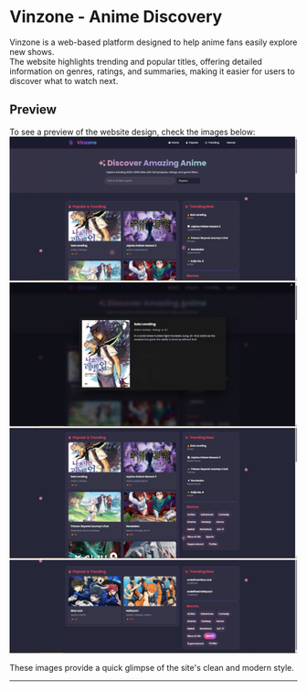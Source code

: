 # Vinzone - Anime Discovery  

Vinzone is a web-based platform designed to help anime fans easily explore new shows.  
The website highlights trending and popular titles, offering detailed information on genres, ratings, and summaries, making it easier for users to discover what to watch next.  

## Preview  
To see a preview of the website design, check the images below:  
![Homepage](assets/Homepage.png)  
![Trending](assets/Trending.png)  
![Popular](assets/Popular.png)  
![Genre](assets/Genre.png)  

These images provide a quick glimpse of the site's clean and modern style.  


---
